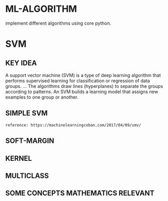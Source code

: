 # ML-ALGORITHM
implement different algorithms using core python.

# SVM

## KEY IDEA

A support vector machine (SVM) is a type of deep learning algorithm that performs supervised learning for classification or regression of data groups. ... The algorithms draw lines (hyperplanes) to separate the groups according to patterns. An SVM builds a learning model that assigns new examples to one group or another.


## SIMPLE SVM
```
reference: https://machinelearningcoban.com/2017/04/09/smv/
```
## SOFT-MARGIN


## KERNEL


## MULTICLASS

## SOME CONCEPTS MATHEMATICS RELEVANT

